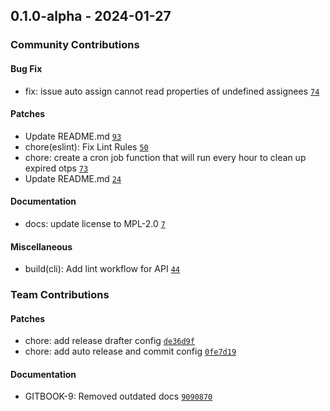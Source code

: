## 0.1.0-alpha - 2024-01-27

### Community Contributions

#### Bug Fix

- fix: issue auto assign cannot read properties of undefined assignees [`74`](https://github.com/keyshade-xyz/keyshade/pull/74)

#### Patches

- Update README.md [`93`](https://github.com/keyshade-xyz/keyshade/pull/93)
- chore(eslint): Fix Lint Rules [`50`](https://github.com/keyshade-xyz/keyshade/pull/50)
- chore: create a cron job function that will run every hour to clean up expired otps [`73`](https://github.com/keyshade-xyz/keyshade/pull/73)
- Update README.md [`24`](https://github.com/keyshade-xyz/keyshade/pull/24)

#### Documentation

- docs: update license to MPL-2.0 [`7`](https://github.com/keyshade-xyz/keyshade/pull/7)

#### Miscellaneous

- build(cli): Add lint workflow for API [`44`](https://github.com/keyshade-xyz/keyshade/pull/44)

### Team Contributions

#### Patches

- chore: add release drafter config [`de36d9f`](https://github.com/keyshade-xyz/keyshade/commit/de36d9f5f5de639be300115b7dd62826613d15a6)
- chore: add auto release and commit config [`0fe7d19`](https://github.com/keyshade-xyz/keyshade/commit/0fe7d19614621deaec83904721ad97c49d691748)

#### Documentation

- GITBOOK-9: Removed outdated docs [`9090870`](https://github.com/keyshade-xyz/keyshade/commit/90908706ced4b7833cfaec97fe1e4df130907eb4)
